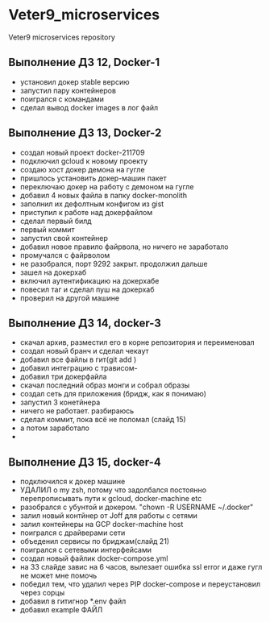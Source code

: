 # Veter9_microservices
Veter9 microservices repository

## Выполнение ДЗ 12, Docker-1

- установил докер stable версию
- запустил пару контейнеров
- поигрался с командами
- сделал вывод docker images в лог файл


## Выполнение ДЗ 13, Docker-2
- создал новый проект docker-211709
- подключил gcloud к новому проекту
- создаю хост докер демона на гугле
- пришлось установить докер-машин пакет
- переключаю докер на работу с демоном на гугле
- добавил 4 новых файла в папку docker-monolith
- заполнил их дефолтным конфигом из gist
- приступил к работе над докерфайлом
- сделал первый билд
- первый коммит
- запустил свой контейнер
- добавил новое правило файрвола, но ничего не заработало
- промучался с файрволом
- не разобрался, порт 9292 закрыт. продолжил дальше
- зашел на докерхаб
- включил аутентификацию на докерхабе
- повесил таг и сделал пуш на докерхаб
- проверил на другой машине

## Выполнение ДЗ 14, docker-3
- скачал архив, разместил его в корне репозитория и переименовал
- создал новый бранч и сделал чекаут
- добавил все файлы в гит(git add )
- добавил интеграцию с трависом-
- добавил три докерфайла
- скачал последний образ монги и собрал образы
- создал сеть для приложения (бридж, как я понимаю)
- запустил 3 конетйнера
- ничего не работает. разбираюсь
- сделал коммит, пока всё не поломал (слайд 15)
- а потом заработало
- 

## Выполнение ДЗ 15, docker-4
- подключился к докер машине
- УДАЛИЛ o my zsh, потому что задолбался постоянно перепрописывать пути к gcloud, docker-machine etc
- разобрался с убунтой и докером. "chown -R USERNAME ~/.docker"
- залил новый контйнер от Joff для работы с сетями
- залил контейнеры на GCP docker-machine host
- поигрался с драйверами сети
- объеденил сервисы по бриджам(слайд 21)
- поигрался с сетевыми интерфейсами
- создал новый файлик docker-compose.yml
- на 33 слайде завис на 6 часов, вылезает ошибка ssl error и даже гугл не может мне помочь
- победил тем, что удалил через PIP docker-compose и переустановил через сорцы
- добавил в гитигнор *.env файл
- добавил example ФАЙЛ

